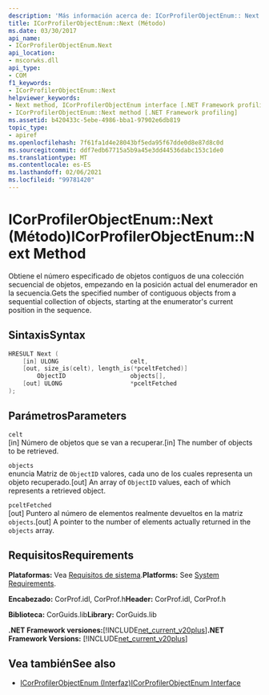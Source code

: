 ```yaml
---
description: 'Más información acerca de: ICorProfilerObjectEnum:: Next (método)'
title: ICorProfilerObjectEnum::Next (Método)
ms.date: 03/30/2017
api_name:
- ICorProfilerObjectEnum.Next
api_location:
- mscorwks.dll
api_type:
- COM
f1_keywords:
- ICorProfilerObjectEnum::Next
helpviewer_keywords:
- Next method, ICorProfilerObjectEnum interface [.NET Framework profiling]
- ICorProfilerObjectEnum::Next method [.NET Framework profiling]
ms.assetid: b420433c-5ebe-4986-bba1-97902e6db819
topic_type:
- apiref
ms.openlocfilehash: 7f61fa1d4e28043bf5eda95f67dde0d8e87d8c0d
ms.sourcegitcommit: ddf7edb67715a5b9a45e3dd44536dabc153c1de0
ms.translationtype: MT
ms.contentlocale: es-ES
ms.lasthandoff: 02/06/2021
ms.locfileid: "99781420"
---
```

# <a name="icorprofilerobjectenumnext-method"></a><span data-ttu-id="852a0-103">ICorProfilerObjectEnum::Next (Método)</span><span class="sxs-lookup"><span data-stu-id="852a0-103">ICorProfilerObjectEnum::Next Method</span></span>

<span data-ttu-id="852a0-104">Obtiene el número especificado de objetos contiguos de una colección secuencial de objetos, empezando en la posición actual del enumerador en la secuencia.</span><span class="sxs-lookup"><span data-stu-id="852a0-104">Gets the specified number of contiguous objects from a sequential collection of objects, starting at the enumerator's current position in the sequence.</span></span>  
  
## <a name="syntax"></a><span data-ttu-id="852a0-105">Sintaxis</span><span class="sxs-lookup"><span data-stu-id="852a0-105">Syntax</span></span>  
  
```cpp  
HRESULT Next (  
    [in] ULONG                    celt,  
    [out, size_is(celt), length_is(*pceltFetched)]
        ObjectID                  objects[],  
    [out] ULONG                   *pceltFetched  
);  
```  
  
## <a name="parameters"></a><span data-ttu-id="852a0-106">Parámetros</span><span class="sxs-lookup"><span data-stu-id="852a0-106">Parameters</span></span>  

 `celt`  
 <span data-ttu-id="852a0-107">[in] Número de objetos que se van a recuperar.</span><span class="sxs-lookup"><span data-stu-id="852a0-107">[in] The number of objects to be retrieved.</span></span>  
  
 `objects`  
 <span data-ttu-id="852a0-108">enuncia Matriz de `ObjectID` valores, cada uno de los cuales representa un objeto recuperado.</span><span class="sxs-lookup"><span data-stu-id="852a0-108">[out] An array of `ObjectID` values, each of which represents a retrieved object.</span></span>  
  
 `pceltFetched`  
 <span data-ttu-id="852a0-109">[out] Puntero al número de elementos realmente devueltos en la matriz `objects`.</span><span class="sxs-lookup"><span data-stu-id="852a0-109">[out] A pointer to the number of elements actually returned in the `objects` array.</span></span>  
  
## <a name="requirements"></a><span data-ttu-id="852a0-110">Requisitos</span><span class="sxs-lookup"><span data-stu-id="852a0-110">Requirements</span></span>  

 <span data-ttu-id="852a0-111">**Plataformas:** Vea [Requisitos de sistema](../../get-started/system-requirements.md).</span><span class="sxs-lookup"><span data-stu-id="852a0-111">**Platforms:** See [System Requirements](../../get-started/system-requirements.md).</span></span>  
  
 <span data-ttu-id="852a0-112">**Encabezado:** CorProf.idl, CorProf.h</span><span class="sxs-lookup"><span data-stu-id="852a0-112">**Header:** CorProf.idl, CorProf.h</span></span>  
  
 <span data-ttu-id="852a0-113">**Biblioteca:** CorGuids.lib</span><span class="sxs-lookup"><span data-stu-id="852a0-113">**Library:** CorGuids.lib</span></span>  
  
 <span data-ttu-id="852a0-114">**.NET Framework versiones:**[!INCLUDE[net_current_v20plus](../../../../includes/net-current-v20plus-md.md)]</span><span class="sxs-lookup"><span data-stu-id="852a0-114">**.NET Framework Versions:** [!INCLUDE[net_current_v20plus](../../../../includes/net-current-v20plus-md.md)]</span></span>  
  
## <a name="see-also"></a><span data-ttu-id="852a0-115">Vea también</span><span class="sxs-lookup"><span data-stu-id="852a0-115">See also</span></span>

- [<span data-ttu-id="852a0-116">ICorProfilerObjectEnum (Interfaz)</span><span class="sxs-lookup"><span data-stu-id="852a0-116">ICorProfilerObjectEnum Interface</span></span>](icorprofilerobjectenum-interface.md)
